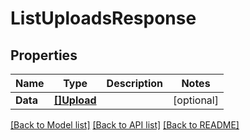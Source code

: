 # ListUploadsResponse

## Properties
Name | Type | Description | Notes
------------ | ------------- | ------------- | -------------
**Data** | [**[]Upload**](Upload.md) |  | [optional] 

[[Back to Model list]](../README.md#documentation-for-models) [[Back to API list]](../README.md#documentation-for-api-endpoints) [[Back to README]](../README.md)


